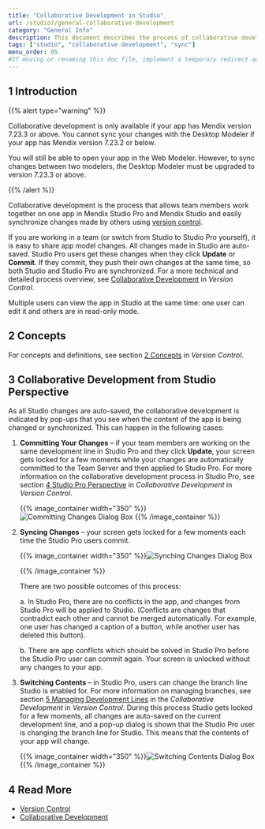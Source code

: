 ```yaml
---
title: "Collaborative Development in Studio"
url: /studio7/general-collaborative-development
category: "General Info"
description: This document describes the process of collaborative development between Mendix Studio and Mendix Studio from the perspective of Mendix Studio.
tags: ["studio", "collaborative development", "sync"]
menu_order: 05
#If moving or renaming this doc file, implement a temporary redirect and let the respective team know they should update the URL in the product. See Mapping to Products for more details.
---
```


## 1 Introduction

{{% alert type="warning" %}}

Collaborative development is only available if your app has Mendix version 7.23.3 or above. You cannot sync your changes with the Desktop Modeler if your app has Mendix version 7.23.2 or below. 

You will still be able to open your app in the Web Modeler. However, to sync changes between two modelers, the Desktop Modeler must be upgraded to version 7.23.3 or above. 

{{% /alert %}}

Collaborative development is the process that allows team members work together on one app in Mendix Studio Pro and Mendix Studio and easily synchronize changes made by others using [version control](/refguide/version-control). 

If you are working in a team (or switch from Studio to Studio Pro yourself), it is easy to share app model changes. All changes made in Studio are auto-saved. Studio Pro users get these changes when they click **Update** or **Commit**. If they commit, they push their own changes at the same time, so both Studio and Studio Pro are synchronized. For a more technical and detailed process overview, see [Collaborative Development](/refguide/collaborative-development) in *Version Control*. 

Multiple users can view the app in Studio at the same time: one user can edit it and others are in read-only mode. 

## 2 Concepts

For concepts and definitions, see section [2 Concepts](/refguide/version-control) in *Version Control*. 

## 3 Collaborative Development from Studio Perspective

As all Studio changes are auto-saved, the collaborative development is indicated by pop-ups that you see when the content of the app is being changed or synchronized. This can happen in the following cases:

1. **Committing Your Changes** – if your team members are working on the same development line in Studio Pro and they click **Update**, your screen gets locked for a few moments while your changes are automatically committed to the Team Server and then applied to Studio Pro. For more information on the collaborative development process in Studio Pro, see section [4 Studio Pro Perspective](/refguide/collaborative-development) in *Collaborative Development* in *Version Control*.

    {{% image_container width="350" %}}![Committing Changes Dialog Box](attachments/general-collaborative-development/committing-changes.png)
   {{% /image_container %}}

2.  **Syncing Changes** – your screen gets locked for a few moments each time the Studio Pro users commit. <br/>

    {{% image_container width="350" %}}![Synching Changes Dialog Box](attachments/general-collaborative-development/synching-changes.png)<br/>

    {{% /image_container %}}

    There are two possible outcomes of this process:<br/>

    a.  In Studio Pro, there are no conflicts in the app, and changes from Studio Pro will be applied to Studio. (Conflicts are changes that contradict each other and cannot be merged automatically. For example, one user has changed a caption of a button, while another user has deleted this button).

    b.  There are app conflicts which should be solved in Studio Pro before the Studio Pro user can commit again. Your screen is unlocked without any changes to your app.  

3.  **Switching Contents** – in Studio Pro, users can change the branch line Studio is enabled for. For more information on managing branches, see section [5 Managing Development Lines](/refguide/collaborative-development#managing-branches) in the *Collaborative Development* in *Version Control*. 
	During this process Studio gets locked for a few moments, all changes are auto-saved on the current development line, and a pop-up dialog is shown that the Studio Pro user is changing the branch line for Studio. This means that the contents of your app will change. 

	{{% image_container width="350" %}}![Switching Contents Dialog Box](attachments/general-collaborative-development/switching-branches.png)
  {{% /image_container %}}

## 4 Read More

* [Version Control](/refguide/version-control)
* [Collaborative Development](/refguide/collaborative-development)

